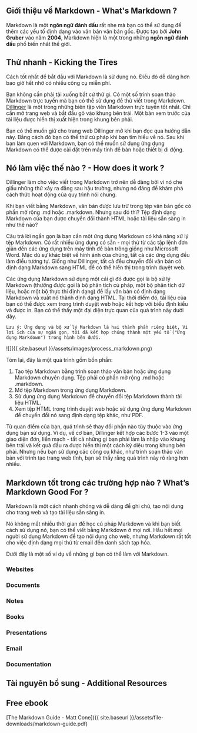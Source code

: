 <!-- ---
layout: post
title:  "Kiến thức về ngôn ngữ Markdown-Phần 01"
author: blackeye
categories: [ markdown, phan1, kienthuc ]
image: assets/images/10.jpg
--- -->

## Giới thiệu về Markdown - What's Markdown ?
Markdown là một **ngôn ngữ đánh dấu** rất nhẹ mà bạn có thể sử dụng để thêm các yếu tố định dạng vào văn bản văn bản gốc. Được tạo bởi **John Gruber** vào năm **2004**, Markdown hiện là một trong những **ngôn ngữ đánh dấu** phổ biến nhất thế giới.

## Thử nhanh - Kicking the Tires
Cách tốt nhất để bắt đầu với Markdown là sử dụng nó. Điều đó dễ dàng hơn bao giờ hết nhờ có nhiều công cụ miễn phí.

Bạn không cần phải tải xuống bất cứ thứ gì. Có một số trình soạn thảo Markdown trực tuyến mà bạn có thể sử dụng để thử viết trong Markdown. [Dillinger](https://dillinger.io/) là một trong những biên tập viên Markdown trực tuyến tốt nhất. Chỉ cần mở trang web và bắt đầu gõ vào khung bên trái. Một bản xem trước của tài liệu được hiển thị xuất hiện trong khung bên phải.

Bạn có thể muốn giữ cho trang web Dillinger mở khi bạn đọc qua hướng dẫn này. Bằng cách đó bạn có thể thử cú pháp khi bạn tìm hiểu về nó. Sau khi bạn làm quen với Markdown, bạn có thể muốn sử dụng ứng dụng Markdown có thể được cài đặt trên máy tính để bàn hoặc thiết bị di động.

## Nó làm việc thế nào ? - How does it work ?
Dillinger làm cho việc viết trong Markdown trở nên dễ dàng bởi vì nó che giấu những thứ xảy ra đằng sau hậu trường, nhưng nó đáng để khám phá cách thức hoạt động của quy trình nói chung.

Khi bạn viết bằng Markdown, văn bản được lưu trữ trong tệp văn bản gốc có phần mở rộng .md hoặc .markdown. Nhưng sau đó thì? Tệp định dạng Markdown của bạn được chuyển đổi thành HTML hoặc tài liệu sẵn sàng in như thế nào?

Câu trả lời ngắn gọn là bạn cần một ứng dụng Markdown có khả năng xử lý tệp Markdown. Có rất nhiều ứng dụng có sẵn - mọi thứ từ các tập lệnh đơn giản đến các ứng dụng trên máy tính để bàn trông giống như Microsoft Word. Mặc dù sự khác biệt về hình ảnh của chúng, tất cả các ứng dụng đều làm điều tương tự. Giống như Dillinger, tất cả đều chuyển đổi văn bản có định dạng Markdown sang HTML để có thể hiển thị trong trình duyệt web.

Các ứng dụng Markdown sử dụng một cái gì đó được gọi là bộ xử lý Markdown (thường được gọi là bộ phân tích cú pháp, một bộ phân tích dữ liệu, hoặc một bộ thực thi định dạng) để lấy văn bản có định dạng Markdown và xuất nó thành định dạng HTML. Tại thời điểm đó, tài liệu của bạn có thể được xem trong trình duyệt web hoặc kết hợp với biểu định kiểu và được in. Bạn có thể thấy một đại diện trực quan của quá trình này dưới đây.

    Lưu ý: Ứng dụng và bộ xử lý Markdown là hai thành phần riêng biệt. Vì lợi ích của sự ngắn gọn, tôi đã kết hợp chúng thành một yếu tố ("Ứng dụng Markdown") trong hình bên dưới.

![]({{ site.baseurl }}/assets/images/process_markdown.png)

Tóm lại, đây là một quá trình gồm bốn phần:

1. Tạo tệp Markdown bằng trình soạn thảo văn bản hoặc ứng dụng Markdown chuyên dụng. Tệp phải có phần mở rộng .md hoặc .markdown.
2. Mở tệp Markdown trong ứng dụng Markdown.
3. Sử dụng ứng dụng Markdown để chuyển đổi tệp Markdown thành tài liệu HTML.
4. Xem tệp HTML trong trình duyệt web hoặc sử dụng ứng dụng Markdown để chuyển đổi nó sang định dạng tệp khác, như PDF.

Từ quan điểm của bạn, quá trình sẽ thay đổi phần nào tùy thuộc vào ứng dụng bạn sử dụng. Ví dụ, về cơ bản, Dillinger kết hợp các bước 1-3 vào một giao diện đơn, liền mạch - tất cả những gì bạn phải làm là nhập vào khung bên trái và kết quả đầu ra được hiển thị một cách kỳ diệu trong khung bên phải. Nhưng nếu bạn sử dụng các công cụ khác, như trình soạn thảo văn bản với trình tạo trang web tĩnh, bạn sẽ thấy rằng quá trình này rõ ràng hơn nhiều.

## Markdown tốt trong các trường hợp nào ? What’s Markdown Good For ?
Markdown là một cách nhanh chóng và dễ dàng để ghi chú, tạo nội dung cho trang web và tạo tài liệu sẵn sàng in.

Nó không mất nhiều thời gian để học cú pháp Markdown và khi bạn biết cách sử dụng nó, bạn có thể viết bằng Markdown ở mọi nơi. Hầu hết mọi người sử dụng Markdown để tạo nội dung cho web, nhưng Markdown rất tốt cho việc định dạng mọi thứ từ email đến danh sách tạp hóa.

Dưới đây là một số ví dụ về những gì bạn có thể làm với Markdown.
### Websites

### Documents

### Notes

### Books

### Presentations

### Email

### Documentation

## Tài nguyên bổ sung - Additional Resources

## Free ebook
[The Markdown Guide - Matt Cone]({{ site.baseurl }}/assets/file-downloads/markdown-guide.pdf)
